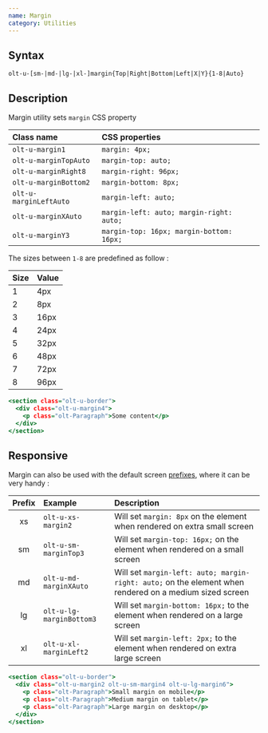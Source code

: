 ```yaml
---
name: Margin
category: Utilities
---
```


## Syntax

`olt-u-[sm-|md-|lg-|xl-]margin{Top|Right|Bottom|Left|X|Y}{1-8|Auto}`

## Description

Margin utility sets `margin` CSS property 

| Class name             | CSS properties                           |
|:-----------------------|:-----------------------------------------|
| `olt-u-margin1`        | `margin: 4px;`                           |
| `olt-u-marginTopAuto`  | `margin-top: auto;`                      |
| `olt-u-marginRight8`   | `margin-right: 96px;`                    |
| `olt-u-marginBottom2`  | `margin-bottom: 8px;`                    |
| `olt-u-marginLeftAuto` | `margin-left: auto;`                     |
| `olt-u-marginXAuto`    | `margin-left: auto; margin-right: auto;` |
| `olt-u-marginY3`       | `margin-top: 16px; margin-bottom: 16px;` |

The sizes between `1-8` are predefined as follow :

| Size | Value |
|:-----|:------|
| 1    | 4px   |
| 2    | 8px   |
| 3    | 16px  |
| 4    | 24px  |
| 5    | 32px  |
| 6    | 48px  |
| 7    | 72px  |
| 8    | 96px  |

```example.html
<section class="olt-u-border">
  <div class="olt-u-margin4">
    <p class="olt-Paragraph">Some content</p>
  </div>
</section>
```

## Responsive

Margin can also be used with the default screen [prefixes](/#screen), where
it can be very handy :

| Prefix | Example                  | Description                                                                                             |
|:------:|:-------------------------|:--------------------------------------------------------------------------------------------------------|
|     xs | `olt-u-xs-margin2`       | Will set `margin: 8px` on the element when rendered on extra small screen                               |
|     sm | `olt-u-sm-marginTop3`    | Will set `margin-top: 16px;` on the element when rendered on a small screen                             |
|     md | `olt-u-md-marginXAuto`   | Will set `margin-left: auto; margin-right: auto;` on the element when rendered on a medium sized screen |
|     lg | `olt-u-lg-marginBottom3` | Will set `margin-bottom: 16px;` to the element when rendered on a large screen                          |
|     xl | `olt-u-xl-marginLeft2`   | Will set `margin-left: 2px;` to the element when rendered on extra large screen                         | 

```responsive.html
<section class="olt-u-border">
  <div class="olt-u-margin2 olt-u-sm-margin4 olt-u-lg-margin6">
    <p class="olt-Paragraph">Small margin on mobile</p>
    <p class="olt-Paragraph">Medium margin on tablet</p>
    <p class="olt-Paragraph">Large margin on desktop</p>
  </div>
</section>
```

